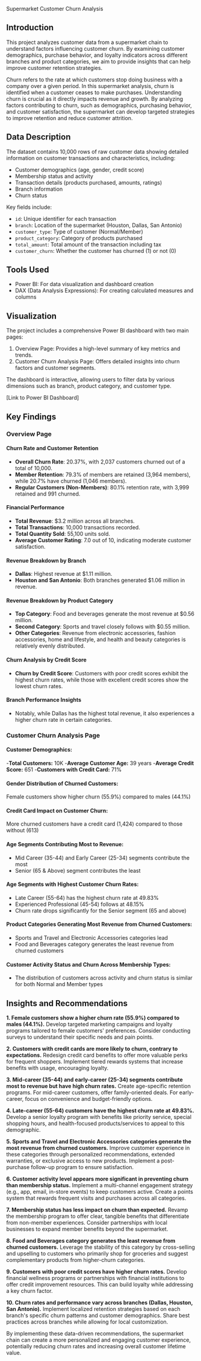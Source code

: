  Supermarket Customer Churn Analysis

## Introduction

This project analyzes customer data from a supermarket chain to understand factors influencing customer churn. By examining customer demographics, purchase behavior, and loyalty indicators across different branches and product categories, we aim to provide insights that can help improve customer retention strategies.

Churn refers to the rate at which customers stop doing business with a company over a given period. In this supermarket analysis, churn is identified when a customer ceases to make purchases. Understanding churn is crucial as it directly impacts revenue and growth. By analyzing factors contributing to churn, such as demographics, purchasing behavior, and customer satisfaction, the supermarket can develop targeted strategies to improve retention and reduce customer attrition.

## Data Description

The dataset contains 10,000 rows of raw customer data showing detailed information on customer transactions and characteristics, including:

- Customer demographics (age, gender, credit score)
- Membership status and activity
- Transaction details (products purchased, amounts, ratings)
- Branch information
- Churn status

Key fields include:

- `id`: Unique identifier for each transaction
- `branch`: Location of the supermarket (Houston, Dallas, San Antonio)
- `customer_type`: Type of customer (Normal/Member)
- `product_category`: Category of products purchased
- `total_amount`: Total amount of the transaction including tax
- `customer_churn`: Whether the customer has churned (1) or not (0)

## Tools Used

- Power BI: For data visualization and dashboard creation
- DAX (Data Analysis Expressions): For creating calculated measures and columns

## Visualization

The project includes a comprehensive Power BI dashboard with two main pages:

1. Overview Page: Provides a high-level summary of key metrics and trends.
2. Customer Churn Analysis Page: Offers detailed insights into churn factors and customer segments.

The dashboard is interactive, allowing users to filter data by various dimensions such as branch, product category, and customer type.

[Link to Power BI Dashboard]

## Key Findings

### Overview Page

#### Churn Rate and Customer Retention
- **Overall Churn Rate**: 20.37%, with 2,037 customers churned out of a total of 10,000.
- **Member Retention**: 79.3% of members are retained (3,964 members), while 20.7% have churned (1,046 members).
- **Regular Customers (Non-Members)**: 80.1% retention rate, with 3,999 retained and 991 churned.

#### Financial Performance
- **Total Revenue**: $3.2 million across all branches.
- **Total Transactions**: 10,000 transactions recorded.
- **Total Quantity Sold**: 55,100 units sold.
- **Average Customer Rating**: 7.0 out of 10, indicating moderate customer satisfaction.

#### Revenue Breakdown by Branch
- **Dallas**: Highest revenue at $1.11 million.
- **Houston and San Antonio**: Both branches generated $1.06 million in revenue.

#### Revenue Breakdown by Product Category
- **Top Category**: Food and beverages generate the most revenue at $0.56 million.
- **Second Category**: Sports and travel closely follows with $0.55 million.
- **Other Categories**: Revenue from electronic accessories, fashion accessories, home and lifestyle, and health and beauty categories is relatively evenly distributed.

#### Churn Analysis by Credit Score
- **Churn by Credit Score**: Customers with poor credit scores exhibit the highest churn rates, while those with excellent credit scores show the lowest churn rates.

#### Branch Performance Insights
- Notably, while Dallas has the highest total revenue, it also experiences a higher churn rate in certain categories.

### Customer Churn Analysis Page

#### Customer Demographics:
-**Total Customers:** 10K
-**Average Customer Age:** 39 years
-**Average Credit Score:** 651
-**Customers with Credit Card:** 71%

#### Gender Distribution of Churned Customers:
Female customers show higher churn (55.9%) compared to males (44.1%)

#### Credit Card Impact on Customer Churn:
More churned customers have a credit card (1,424) compared to those without (613)

#### Age Segments Contributing Most to Revenue:
- Mid Career (35-44) and Early Career (25-34) segments contribute the most
- Senior (65 & Above) segment contributes the least

#### Age Segments with Highest Customer Churn Rates:
- Late Career (55-64) has the highest churn rate at 49.83%
- Experienced Professional (45-54) follows at 48.15%
- Churn rate drops significantly for the Senior segment (65 and above)

#### Product Categories Generating Most Revenue from Churned Customers:
- Sports and Travel and Electronic Accessories categories lead
- Food and Beverages category generates the least revenue from churned customers

#### Customer Activity Status and Churn Across Membership Types:
- The distribution of customers across activity and churn status is similar for both Normal and Member types

## Insights and Recommendations

**1. Female customers show a higher churn rate (55.9%) compared to males (44.1%).** Develop targeted marketing campaigns and loyalty programs tailored to female customers' preferences. Consider conducting surveys to understand their specific needs and pain points.

**2. Customers with credit cards are more likely to churn, contrary to expectations.** Redesign credit card benefits to offer more valuable perks for frequent shoppers. Implement tiered rewards systems that increase benefits with usage, encouraging loyalty.

**3. Mid-career (35-44) and early-career (25-34) segments contribute most to revenue but have high churn rates.** Create age-specific retention programs. For mid-career customers, offer family-oriented deals. For early-career, focus on convenience and budget-friendly options.

**4. Late-career (55-64) customers have the highest churn rate at 49.83%.** Develop a senior loyalty program with benefits like priority service, special shopping hours, and health-focused products/services to appeal to this demographic.

**5. Sports and Travel and Electronic Accessories categories generate the most revenue from churned customers.** Improve customer experience in these categories through personalized recommendations, extended warranties, or exclusive access to new products. Implement a post-purchase follow-up program to ensure satisfaction.

**6. Customer activity level appears more significant in preventing churn than membership status.** Implement a multi-channel engagement strategy (e.g., app, email, in-store events) to keep customers active. Create a points system that rewards frequent visits and purchases across all categories.

**7. Membership status has less impact on churn than expected.** Revamp the membership program to offer clear, tangible benefits that differentiate from non-member experiences. Consider partnerships with local businesses to expand member benefits beyond the supermarket.

**8. Food and Beverages category generates the least revenue from churned customers.** Leverage the stability of this category by cross-selling and upselling to customers who primarily shop for groceries and suggest complementary products from higher-churn categories.

**9. Customers with poor credit scores have higher churn rates.** Develop financial wellness programs or partnerships with financial institutions to offer credit improvement resources. This can build loyalty while addressing a key churn factor.

**10. Churn rates and performance vary across branches (Dallas, Houston, San Antonio).** Implement localized retention strategies based on each branch's specific churn patterns and customer demographics. Share best practices across branches while allowing for local customization.

By implementing these data-driven recommendations, the supermarket chain can create a more personalized and engaging customer experience, potentially reducing churn rates and increasing overall customer lifetime value.

